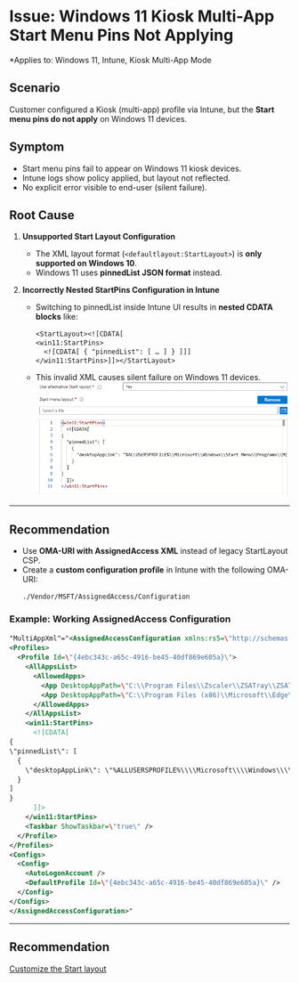 # Issue: Windows 11 Kiosk Multi-App Start Menu Pins Not Applying
*Applies to: Windows 11, Intune, Kiosk Multi-App Mode

## Scenario
Customer configured a Kiosk (multi-app) profile via Intune, but the **Start menu pins do not apply** on Windows 11 devices.  

## Symptom
- Start menu pins fail to appear on Windows 11 kiosk devices.  
- Intune logs show policy applied, but layout not reflected.  
- No explicit error visible to end-user (silent failure).  

## Root Cause
1. **Unsupported Start Layout Configuration**  
   - The XML layout format (`<defaultlayout:StartLayout>`) is **only supported on Windows 10**.  
   - Windows 11 uses **pinnedList JSON format** instead.  
 
2. **Incorrectly Nested StartPins Configuration in Intune**  
   - Switching to pinnedList inside Intune UI results in **nested CDATA blocks** like:  
     ```
     <StartLayout><![CDATA[
     <win11:StartPins>
       <![CDATA[ { "pinnedList": [ … ] } ]]]
     </win11:StartPins>]]></StartLayout>
     ```
   - This invalid XML causes silent failure on Windows 11 devices.  
   ![alt text](image.png)
---

## Recommendation
- Use **OMA-URI with AssignedAccess XML** instead of legacy StartLayout CSP.  
- Create a **custom configuration profile** in Intune with the following OMA-URI:  
    ```
    ./Vendor/MSFT/AssignedAccess/Configuration
    ```
### Example: Working AssignedAccess Configuration
```xml
"MultiAppXml"="<AssignedAccessConfiguration xmlns:rs5=\"http://schemas.microsoft.com/AssignedAccess/201810/config\" xmlns=\"http://schemas.microsoft.com/AssignedAccess/2017/config\" xmlns:win11=\"http://schemas.microsoft.com/AssignedAccess/2022/config\">
<Profiles>
  <Profile Id=\"{4ebc343c-a65c-4916-be45-40df869e605a}\">
    <AllAppsList>
      <AllowedApps>
        <App DesktopAppPath=\"C:\\Program Files\\Zscaler\\ZSATray\\ZSATray.exe\" />
        <App DesktopAppPath=\"C:\\Program Files (x86)\\Microsoft\\Edge\\Application\\msedge.exe\" rs5:AutoLaunch=\"true\" />
      </AllowedApps>
    </AllAppsList>
    <win11:StartPins>
      <![CDATA[
{
\"pinnedList\": [
  {
    \"desktopAppLink\": \"%ALLUSERSPROFILE%\\\\Microsoft\\\\Windows\\\\Start Menu\\\\Programs\\\\Microsoft Edge.lnk\"
  }
]
}
      ]]>
    </win11:StartPins>
    <Taskbar ShowTaskbar=\"true\" />
  </Profile>
</Profiles>
<Configs>
  <Config>
    <AutoLogonAccount />
    <DefaultProfile Id=\"{4ebc343c-a65c-4916-be45-40df869e605a}\" />
  </Config>
</Configs>
</AssignedAccessConfiguration>"
```
---

## Recommendation
[Customize the Start layout](https://learn.microsoft.com/en-us/windows/configuration/start/layout?tabs=intune-10%2Ccsp-11&pivots=windows-11)
